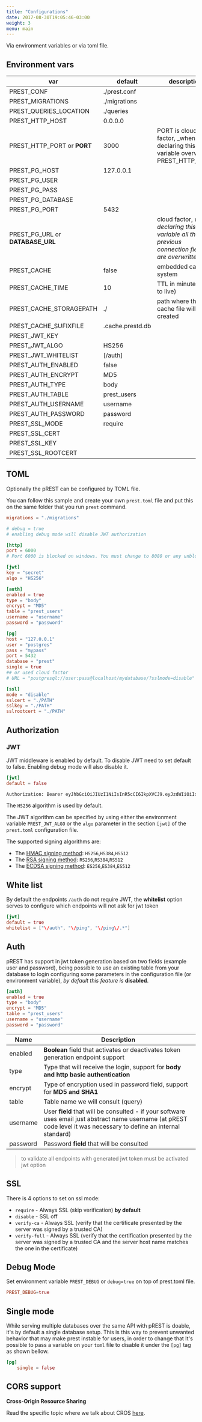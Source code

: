 ```yaml
---
title: "Configurations"
date: 2017-08-30T19:05:46-03:00
weight: 3
menu: main
---
```


Via environment variables or via toml file.

## Environment vars

| var | default | description |
| --- | --- | --- |
| PREST\_CONF | ./prest.conf | |
| PREST\_MIGRATIONS | ./migrations | |
| PREST\_QUERIES_LOCATION | ./queries | |
| PREST\_HTTP_HOST | 0.0.0.0 | |
| PREST\_HTTP_PORT or **PORT** | 3000 | PORT is cloud factor, _when declaring this variable overwritten PREST\_HTTP_PORT |
| PREST\_PG_HOST | 127.0.0.1 | |
| PREST\_PG_USER | | |
| PREST\_PG_PASS | | |
| PREST\_PG_DATABASE | | |
| PREST\_PG_PORT | 5432 | |
| PREST\_PG_URL or **DATABASE\_URL** | | cloud factor, _when declaring this variable all the previous connection fields are overwritten_ |
| PREST\_CACHE | false | embedded cache system |
| PREST\_CACHE_TIME | 10 | TTL in minute (time to live) |
| PREST\_CACHE_STORAGEPATH | ./ | path where the cache file will be created |
| PREST\_CACHE_SUFIXFILE | .cache.prestd.db | |
| PREST\_JWT_KEY | | |
| PREST\_JWT_ALGO | HS256 | |
| PREST\_JWT_WHITELIST | [/auth] | |
| PREST\_AUTH_ENABLED | false | |
| PREST\_AUTH_ENCRYPT | MD5 | |
| PREST\_AUTH_TYPE | body | |
| PREST\_AUTH_TABLE | prest_users | |
| PREST\_AUTH_USERNAME | username | |
| PREST\_AUTH_PASSWORD | password | |
| PREST\_SSL_MODE | require | |
| PREST\_SSL_CERT | | |
| PREST\_SSL_KEY | | |
| PREST\_SSL_ROOTCERT | | |

## TOML

Optionally the pREST can be configured by TOML file.

You can follow this sample and create your own `prest.toml` file and put this on the same folder that you run `prest` command.

```toml
migrations = "./migrations"

# debug = true
# enabling debug mode will disable JWT authorization

[http]
port = 6000
# Port 6000 is blocked on windows. You must change to 8080 or any unblocked port

[jwt]
key = "secret"
algo = "HS256"

[auth]
enabled = true
type = "body"
encrypt = "MD5"
table = "prest_users"
username = "username"
password = "password"

[pg]
host = "127.0.0.1"
user = "postgres"
pass = "mypass"
port = 5432
database = "prest"
single = true
## or used cloud factor
# URL = "postgresql://user:pass@localhost/mydatabase/?sslmode=disable"

[ssl]
mode = "disable"
sslcert = "./PATH"
sslkey = "./PATH"
sslrootcert = "./PATH"
```

## Authorization

### JWT

JWT middleware is enabled by default. To disable JWT need to set default to false. Enabling debug mode will also disable it.

```toml
[jwt]
default = false
```

```sh
Authorization: Bearer eyJhbGciOiJIUzI1NiIsInR5cCI6IkpXVCJ9.eyJzdWIiOiIxMjM0NTY3ODkwIiwibmFtZSI6IkpvaG4gRG9lIiwiYWRtaW4iOnRydWV9.TJVA95OrM7E2cBab30RMHrHDcEfxjoYZgeFONFh7HgQ
```

The `HS256` algorithm is used by default.

The JWT algorithm can be specified by using either the environment variable `PREST_JWT_ALGO` or the `algo` parameter in the section `[jwt]` of the `prest.toml` configuration file.

The supported signing algorithms are:

* The [HMAC signing method](https://en.wikipedia.org/wiki/HMAC): `HS256`,`HS384`,`HS512`
* The [RSA signing method](https://en.wikipedia.org/wiki/RSA_(cryptosystem)): `RS256`,`RS384`,`RS512`
* The [ECDSA signing method](https://en.wikipedia.org/wiki/Elliptic_Curve_Digital_Signature_Algorithm): `ES256`,`ES384`,`ES512`

## White list

By default the endpoints `/auth` do not require JWT, the **whitelist** option serves to configure which endpoints will not ask for jwt token

```toml
[jwt]
default = true
whitelist = ["\/auth", "\/ping", "\/ping\/.*"]
```

## Auth

pREST has support in jwt token generation based on two fields (example user and password), being possible to use an existing table from your database to login configuring some parameters in the configuration file (or environment variable), _by default this feature is_ **disabled**.

```toml
[auth]
enabled = true
type = "body"
encrypt = "MD5"
table = "prest_users"
username = "username"
password = "password"
```

| Name     | Description                                                                                                                                                           |
| -------- | --------------------------------------------------------------------------------------------------------------------------------------------------------------------- |
| enabled  | **Boolean** field that activates or deactivates token generation endpoint support                                                                                     |
| type     | Type that will receive the login, support for **body and http basic authentication**                                                                                  |
| encrypt  | Type of encryption used in password field, support for **MD5 and SHA1**                                                                                               |
| table    | Table name we will consult (query)                                                                                                                                    |
| username | User **field** that will be consulted - if your software uses email just abstract name username (at pREST code level it was necessary to define an internal standard) |
| password | Password **field** that will be consulted                                                                                                                             |

> to validate all endpoints with generated jwt token must be activated jwt option

## SSL

There is 4 options to set on ssl mode:

* `require` - Always SSL (skip verification) **by default**
* `disable` - SSL off
* `verify-ca` - Always SSL (verify that the certificate presented by the server was signed by a trusted CA)
* `verify-full` - Always SSL (verify that the certification presented by the server was signed by a trusted CA and the server host name matches the one in the certificate)

## Debug Mode

Set environment variable `PREST_DEBUG` or `debug=true` on top of prest.toml file.

```toml
PREST_DEBUG=true
```

## Single mode

While serving multiple databases over the same API with pREST is doable, it's by default a single database setup. This is this way to prevent unwanted behavior that may make prest instable for users, in order to change that It's possible to pass a variable on your `toml` file to disable it under the `[pg]` tag as shown bellow.

```toml
[pg]
    single = false
```

## CORS support

**Cross-Origin Resource Sharing**

Read the specific topic where we talk about CROS [here](/cors-support/).
